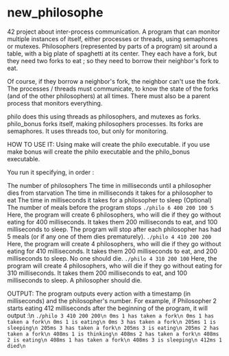 # new_philosophe

42 project about inter-process communication. A program that can monitor multiple instances of itself, either processes or threads, using semaphores or mutexes.
Philosophers (represented by parts of a program) sit around a table, with a big plate of spaghetti at its center. They each have a fork, but they need two forks to eat ; so they need to borrow their neighbor's fork to eat.

Of course, if they borrow a neighbor's fork, the neighbor can't use the fork. The processes / threads must communicate, to know the state of the forks (and of the other philosophers) at all times. There must also be a parent process that monitors everything.

philo does this using threads as philosophers, and mutexes as forks.
philo_bonus forks itself, making philosophers processes. Its forks are semaphores. It uses threads too, but only for monitoring.

HOW TO USE IT:
Using make will create the philo executable. if you use make bonus will create the philo executable and the philo_bonus executable.

You run it specifying, in order :

The number of philosophers
The time in milliseconds until a philosopher dies from starvation
The time in milliseconds it takes for a philosopher to eat
The time in milliseconds it takes for a philosopher to sleep
(Optional) The number of meals before the program stops
`./philo 6 400 200 100 5`
Here, the program will create 6 philosophers, who will die if they go without eating for 400 milliseconds. It takes them 200 milliseconds to eat, and 100 milliseconds to sleep. The program will stop after each philosopher has had 5 meals (or if any one of them dies prematurely).
`./philo 4 410 200 200`
Here, the program will create 4 philosophers, who will die if they go without eating for 410 milliseconds. It takes them 200 milliseconds to eat, and 200 milliseconds to sleep. No one should die.
`./philo 4 310 200 100`
Here, the program will create 4 philosophers, who will die if they go without eating for 310 milliseconds. It takes them 200 milliseconds to eat, and 100 milliseconds to sleep. A philosopher should die.


OUTPUT:
The program outputs every action with a timestamp (in milliseconds) and the philosopher's number. For example, if Philosopher 2 starts eating 412 milliseconds after the beginning of the program, it will output :\n
`./philo 3 410 200 200\n
0ms 1 has taken a fork\n
0ms 1 has taken a fork\n
0ms 1 is eating\n
0ms 3 has taken a fork\n
205ms 1 is sleeping\n
205ms 3 has taken a fork\n
205ms 3 is eating\n
205ms 2 has taken a fork\n
408ms 1 is thinking\n
408ms 2 has taken a fork\n
408ms 2 is eating\n
408ms 1 has taken a fork\n
408ms 3 is sleeping\n
412ms 1 died\n`


